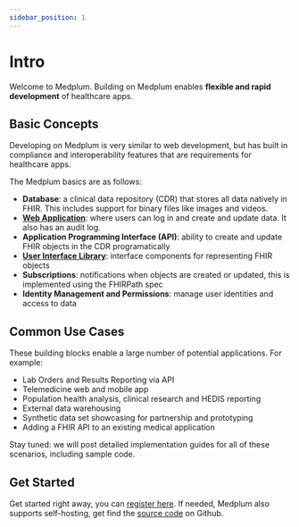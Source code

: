 ```yaml
---
sidebar_position: 1
---
```


# Intro

Welcome to Medplum. Building on Medplum enables **flexible and rapid development** of healthcare apps.

## Basic Concepts

Developing on Medplum is very similar to web development, but has built in compliance and interoperability features that are requirements for healthcare apps.

The Medplum basics are as follows:

- **Database**: a clinical data repository (CDR) that stores all data natively in FHIR.  This includes support for binary files like images and videos.
- **[Web Application](https://app.medplum.com)**: where users can log in and create and update data.  It also has an audit log.
- **Application Programming Interface (API)**: ability to create and update FHIR objects in the CDR programatically
- **[User Interface Library](https://docs.medplum.com/storybook/index.html?path=/story/medplum-introduction--page)**: interface components for representing FHIR objects
- **Subscriptions**: notifications when objects are created or updated, this is implemented using the FHIRPath spec
- **Identity Management and Permissions**: manage user identities and access to data

## Common Use Cases

These building blocks enable a large number of potential applications.  For example:

- Lab Orders and Results Reporting via API
- Telemedicine web and mobile app
- Population health analysis, clinical research and HEDIS reporting
- External data warehousing
- Synthetic data set showcasing for partnership and prototyping
- Adding a FHIR API to an existing medical application

Stay tuned: we will post detailed implementation guides for all of these scenarios, including sample code.

## Get Started

Get started right away, you can [register here](https://app.medplum.com/register).  If needed, Medplum also supports self-hosting, get find the [source code](https://github.com/medplum/medplum) on Github.
